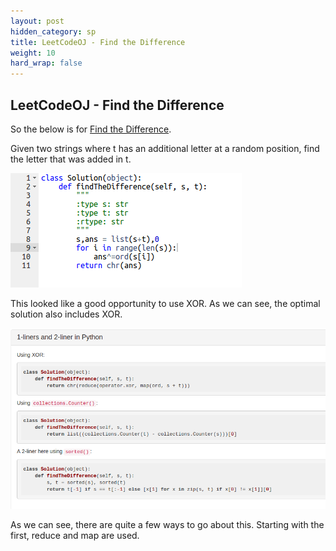 ```yaml
---
layout: post
hidden_category: sp
title: LeetCodeOJ - Find the Difference
weight: 10
hard_wrap: false
---
```


## LeetCodeOJ - Find the Difference

So the below is for [Find the Difference](https://leetcode.com/problems/find-the-difference/).

Given two strings where t has an additional letter at a random position, find the letter that was added in t.

![png](https://raw.githubusercontent.com/JonathanJohann/Research/master/_posts/Scratch_Pad/Pics/find_difference.png)

This looked like a good opportunity to use XOR. As we can see, the optimal solution also includes XOR. 

![png](https://raw.githubusercontent.com/JonathanJohann/Research/master/_posts/Scratch_Pad/Pics/optimal_difference.png)

As we can see, there are quite a few ways to go about this. Starting with the first, reduce and map are used.
